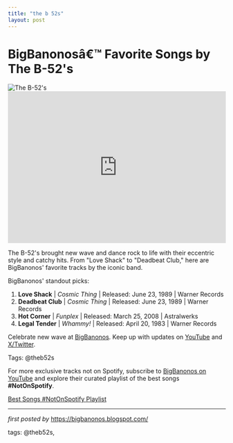 ```yaml
---
title: "the b 52s"
layout: post
---
```

<!-- Title of the Post -->
<h1 >BigBanonosâ€™ Favorite Songs by The B-52's</h1> <!-- Featured Image -->
<div > <img src="https://i.scdn.co/image/ab67616d0000b2739e2d3bc7ecb09e5124cd3f97" alt="The B-52's">
</div> <!-- Spotify Embed -->
<div > <iframe src="https://open.spotify.com/embed/playlist/0PrAUJR5PzqLpE3jRHMfqU?utm_source=generator" width="100%" height="352" frameBorder="0" allowfullscreen="" allow="autoplay; clipboard-write; encrypted-media; fullscreen; picture-in-picture" loading="lazy"></iframe>
</div> <!-- Introductory Text -->
<p >The B-52's brought new wave and dance rock to life with their eccentric style and catchy hits. From "Love Shack" to "Deadbeat Club," here are BigBanonos' favorite tracks by the iconic band.</p> <!-- Song Highlights -->
<div > <p>BigBanonos' standout picks:</p> <ol> <li><strong>Love Shack</strong> | <em>Cosmic Thing</em> | Released: June 23, 1989 | Warner Records</li> <li><strong>Deadbeat Club</strong> | <em>Cosmic Thing</em> | Released: June 23, 1989 | Warner Records</li> <li><strong>Hot Corner</strong> | <em>Funplex</em> | Released: March 25, 2008 | Astralwerks</li> <li><strong>Legal Tender</strong> | <em>Whammy!</em> | Released: April 20, 1983 | Warner Records</li> </ol>
</div> <!-- Footer Links -->
<div > <p>Celebrate new wave at <a href="https://bigbanonos.blogspot.com/" target="_blank">BigBanonos</a>. Keep up with updates on <a href="https://www.youtube.com/@BigBanonos" target="_blank">YouTube</a> and <a href="https://x.com/bigbanonos" target="_blank">X/Twitter</a>.</p>
</div> <!-- Tags -->
<p >Tags: @theb52s</p>


<!--Subscribe and Playlist Links-->
<div>
    <p>For more exclusive tracks not on Spotify, subscribe to <a href="https://www.youtube.com/@BigBanonos" target="_blank">BigBanonos on YouTube</a> and explore their curated playlist of the best songs <strong>#NotOnSpotify</strong>.</p>
    <p><a href="https://www.youtube.com/playlist?list=PLtuNtuTatqI0kFahUCbtbfenC_ET5O_tr" target="_blank">Best Songs #NotOnSpotify Playlist<br /></a></p></div>

<hr />

<p><em>first posted by</em> <a href="https://bigbanonos.blogspot.com/" rel="noopener" target="_new">https://bigbanonos.blogspot.com/</a></p>

<p>tags: @theb52s,</p>
